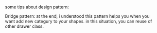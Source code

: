 some tips about design pattern:

Bridge pattern:
at the end, i understood this pattern helps you when you want add new categury to your shapes.
in this situation, you can reuse of other drawer class.
